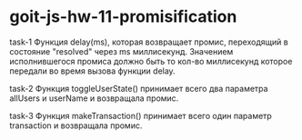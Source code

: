 # goit-js-hw-11-promisification

task-1
Функция delay(ms), которая возвращает промис, переходящий в состояние "resolved" через ms миллисекунд. Значением исполнившегося промиса должно быть то кол-во миллисекунд которое передали во время вызова функции delay.

task-2
Функция toggleUserState() принимает всего два параметра allUsers и userName и возвращала промис.

task-3
Функция makeTransaction() принимает всего один параметр transaction и возвращала промис.
